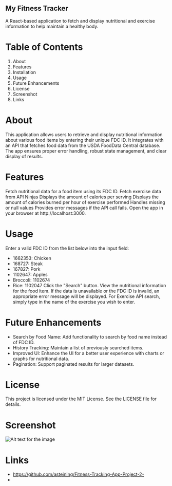 ## My Fitness Tracker
A React-based application to fetch and display nutritional and exercise information to help maintain a healthy body. 

# Table of Contents
1. About
2. Features
3. Installation
4. Usage
5. Future Enhancements
6. License
7. Screenshot 
8. Links


# About
This application allows users to retrieve and display nutritional information about various food items by entering their unique FDC ID. It integrates with an API that fetches food data from the USDA FoodData Central database. The app ensures proper error handling, robust state management, and clear display of results.

# Features
Fetch nutritional data for a food item using its FDC ID.
Fetch exercise data from API Ninjas
Displays the amount of calories per serving
Displays the amount of calories burned per hour of exercise performed
Handles missing or null values
Provides error messages if the API call fails.
Open the app in your browser at http://localhost:3000.

# Usage
Enter a valid FDC ID from the list below into the input field:
 - 1662353: Chicken
 - 168727: Steak
 - 167827: Pork 
 - 1102647: Apples
 - Broccoli: 1102674
 - Rice: 1102047
Click the "Search" button.
View the nutritional information for the food item.
If the data is unavailable or the FDC ID is invalid, an appropriate error message will be displayed.
For Exercise API search, simply type in the name of the exercise you wish to enter. 

# Future Enhancements
- Search by Food Name: Add functionality to search by food name instead of FDC ID.
- History Tracking: Maintain a list of previously searched items.
- Improved UI: Enhance the UI for a better user experience with charts or graphs for nutritional data.
- Pagination: Support paginated results for larger datasets.

# License
This project is licensed under the MIT License. See the LICENSE file for details.

# Screenshot
![Alt text for the image](/client/public/Screenshot%202025-01-27%20at%207.57.44 PM.png)



# Links
- https://github.com/asteining/Fitness-Tracking-App-Project-2-
- 
